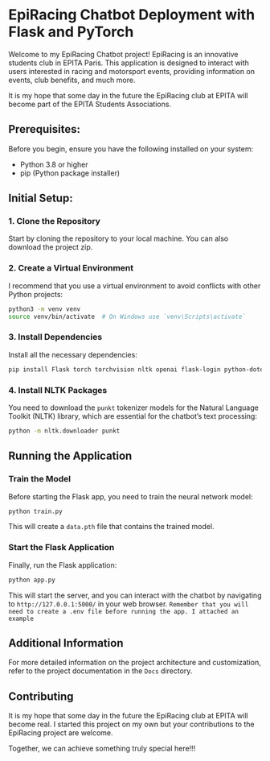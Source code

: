 
# EpiRacing Chatbot Deployment with Flask and PyTorch

Welcome to my EpiRacing Chatbot project! EpiRacing is an innovative students club in EPITA Paris. This application is designed to interact with users interested in racing and motorsport events, providing information on events, club benefits, and much more.

It is my hope that some day in the future the EpiRacing club at EPITA will become part of the EPITA Students Associations.


## Prerequisites:
Before you begin, ensure you have the following installed on your system:
- Python 3.8 or higher
- pip (Python package installer)



## Initial Setup:

### 1. Clone the Repository
Start by cloning the repository to your local machine. You can also download the project zip.

### 2. Create a Virtual Environment
I recommend that you use a virtual environment to avoid conflicts with other Python projects:
```bash
python3 -m venv venv
source venv/bin/activate  # On Windows use `venv\Scripts\activate`
```

### 3. Install Dependencies
Install all the necessary dependencies:
```bash
pip install Flask torch torchvision nltk openai flask-login python-dotenv
```

### 4. Install NLTK Packages
You need to download the `punkt` tokenizer models for the Natural Language Toolkit (NLTK) library, which are essential for the chatbot’s text processing:
```bash
python -m nltk.downloader punkt
```

## Running the Application

### Train the Model
Before starting the Flask app, you need to train the neural network model:
```bash
python train.py
```
This will create a `data.pth` file that contains the trained model.

### Start the Flask Application
Finally, run the Flask application:
```bash
python app.py
```
This will start the server, and you can interact with the chatbot by navigating to `http://127.0.0.1:5000/` in your web browser.
`Remember that you will need to create a .env file before running the app. I attached an example`

## Additional Information
For more detailed information on the project architecture and customization, refer to the project documentation in the `Docs` directory.

## Contributing
It is my hope that some day in the future the EpiRacing club at EPITA will become real. I started this project on my own but your contributions to the EpiRacing project are welcome. 

Together, we can achieve something truly special here!!!


